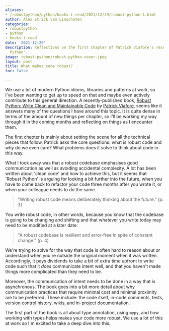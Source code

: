 ```yaml
---
aliases:
- /robustpython/python/books-i-read/2021/12/29/robust-python-1.html
author: Alex Strick van Linschoten
categories:
- robustpython
- python
- books-i-read
date: '2021-12-29'
description: Reflections on the first chapter of Patrick Viafore's recent book, 'Robust
  Python'.
image: robust-python/robust-python-cover.jpeg
layout: post
title: What makes code robust?
toc: false

---
```


We use a lot of modern Python idioms, libraries and patterns at work, so I've been wanting to get up to speed on that and maybe even actively contribute to this general direction. A recently-published book, [Robust Python: Write Clean and Maintainable Code](https://www.amazon.com/Robust-Python-Patrick-Viafore-ebook-dp-B09982C9FX/dp/B09982C9FX/ref=mt_other?qid=&me=&tag=soumet-20&_encoding=UTF8) by [Patrick Viafore](https://www.linkedin.com/in/patviafore/), seems like it answers many of the questions I have around this topic. It is quite dense in terms of the amount of new things per chapter, so I'll be working my way through it in the coming months and reflecting on things as I encounter them.

The first chapter is mainly about setting the scene for all the technical pieces that follow. Patrick asks the core questions: what is robust code and why do we even care? What problems does it solve to think about code in this way.

What I took away was that a robust codebase emphasises good communication as well as avoiding accidental complexity. A lot has been written about 'clean code' and how to achieve this, but it seems that 'Robust Python' is arguing for looking a bit further into the future, when you have to come back to refactor your code three months after you wrote it, or when your colleague needs to do the same.

> "Writing robust code means deliberately thinking about the future." (p. 3)

You write robust code, in other words, because you know that the codebase is going to be changing and shifting and that whatever you write today may need to be modified at a later date:

> "A robust codebase is resilient and error-free in spite of constant change." (p. 4)

We're trying to solve for the way that code is often hard to reason about or understand when you're outside the original moment when it was written. Accordingly, it pays dividends to take a bit of extra time upfront to write code such that it *does* communicate intent well, and that you haven't made things more complicated than they need to be. 

Moreover, the communication of intent needs to be done in a way that is asynchronous. The book goes into a bit more detail about why communication practices that require minimal cost and minimal proximity are to be preferred. These include: the code itself, in-code comments, tests, version control history, wikis, and in-project documentation.

The first part of the book is all about type annotation, using `mypy`, and how working with types helps makes your code more robust. We use a lot of this at work so I'm excited to take a deep dive into this.
